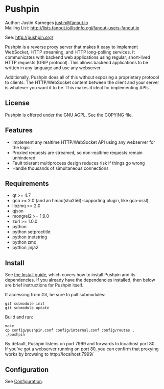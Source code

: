 Pushpin
=======
Author: Justin Karneges <justin@fanout.io>  
Mailing List: http://lists.fanout.io/listinfo.cgi/fanout-users-fanout.io

See: http://pushpin.org/

Pushpin is a reverse proxy server that makes it easy to implement WebSocket, HTTP streaming, and HTTP long-polling services. It communicates with backend web applications using regular, short-lived HTTP requests (GRIP protocol). This allows backend applications to be written in any language and use any webserver.

Additionally, Pushpin does all of this without exposing a proprietary protocol to clients. The HTTP/WebSocket content between the client and your server is whatever you want it to be. This makes it ideal for implementing APIs.

License
-------

Pushpin is offered under the GNU AGPL. See the COPYING file.

Features
--------

  * Implement any realtime HTTP/WebSocket API using any webserver for the logic
  * Proxied requests are streamed, so non-realtime requests remain unhindered
  * Fault tolerant multiprocess design reduces risk if things go wrong
  * Handle thousands of simultaneous connections

Requirements
------------

  * qt >= 4.7
  * qca >= 2.0 (and an hmac(sha256)-supporting plugin, like qca-ossl)
  * libzmq >= 2.0
  * qjson
  * mongrel2 >= 1.9.0
  * zurl >= 1.0.0
  * python
  * python setproctitle
  * python tnetstring
  * python zmq
  * python jinja2

Install
-------

See [the Install guide](https://github.com/fanout/pushpin/wiki/Install), which covers how to install Pushpin and its dependencies. If you already have the dependencies installed, then below are brief instructions for Pushpin itself.

If accessing from Git, be sure to pull submodules:

    git submodule init
    git submodule update

Build and run:

    make
    cp config/pushpin.conf config/internal.conf config/routes .
    ./pushpin

By default, Pushpin listens on port 7999 and forwards to localhost port 80. If you've got a webserver running on port 80, you can confirm that proxying works by browsing to http://localhost:7999/

Configuration
-------------

See [Configuration](https://github.com/fanout/pushpin/wiki/Configuration).
